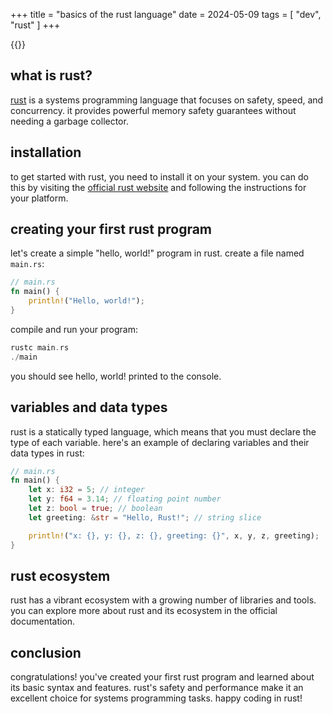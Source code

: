 +++
title = "basics of the rust language"
date = 2024-05-09
tags = [
    "dev",
    "rust"
]
+++

{{<toc>}}

## what is rust?

[rust](https://www.rust-lang.org/) is a systems programming language that focuses on safety, speed, and concurrency. it provides powerful memory safety guarantees without needing a garbage collector.

## installation

to get started with rust, you need to install it on your system. you can do this by visiting the [official rust website](https://www.rust-lang.org/tools/install) and following the instructions for your platform.

## creating your first rust program

let's create a simple "hello, world!" program in rust. create a file named `main.rs`:

```rust
// main.rs
fn main() {
    println!("Hello, world!");
}
```
compile and run your program:
```rust
rustc main.rs
./main
```
you should see hello, world! printed to the console.

## variables and data types

rust is a statically typed language, which means that you must declare the type of each variable. here's an example of declaring variables and their data types in rust:
```rust
// main.rs
fn main() {
    let x: i32 = 5; // integer
    let y: f64 = 3.14; // floating point number
    let z: bool = true; // boolean
    let greeting: &str = "Hello, Rust!"; // string slice

    println!("x: {}, y: {}, z: {}, greeting: {}", x, y, z, greeting);
}
```
## rust ecosystem

rust has a vibrant ecosystem with a growing number of libraries and tools. you can explore more about rust and its ecosystem in the official documentation.

## conclusion

congratulations! you've created your first rust program and learned about its basic syntax and features. rust's safety and performance make it an excellent choice for systems programming tasks. happy coding in rust!
